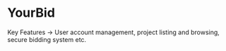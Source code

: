 # YourBid
Key Features -> User account management, project listing and browsing, secure bidding system etc.
